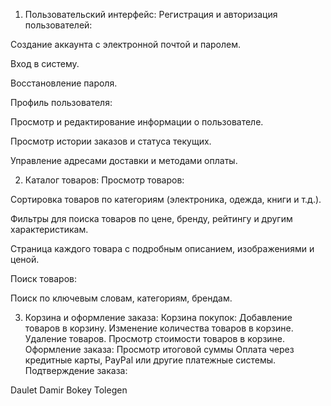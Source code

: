 1. Пользовательский интерфейс:
Регистрация и авторизация пользователей:

Создание аккаунта с электронной почтой и паролем.

Вход в систему.

Восстановление пароля.

Профиль пользователя:

Просмотр и редактирование информации о пользователе.

Просмотр истории заказов и статуса текущих.

Управление адресами доставки и методами оплаты.

2. Каталог товаров:
Просмотр товаров:

Сортировка товаров по категориям (электроника, одежда, книги и т.д.).

Фильтры для поиска товаров по цене, бренду, рейтингу и другим характеристикам.

Страница каждого товара с подробным описанием, изображениями и ценой.

Поиск товаров:

Поиск по ключевым словам, категориям, брендам.


3. Корзина и оформление заказа:
Корзина покупок:
Добавление товаров в корзину.
Изменение количества товаров в корзине.
Удаление товаров.
Просмотр стоимости товаров в корзине.
Оформление заказа:
Просмотр итоговой суммы 
Оплата через кредитные карты, PayPal или другие платежные системы.
Подтверждение заказа:

Daulet Damir
Bokey Tolegen


